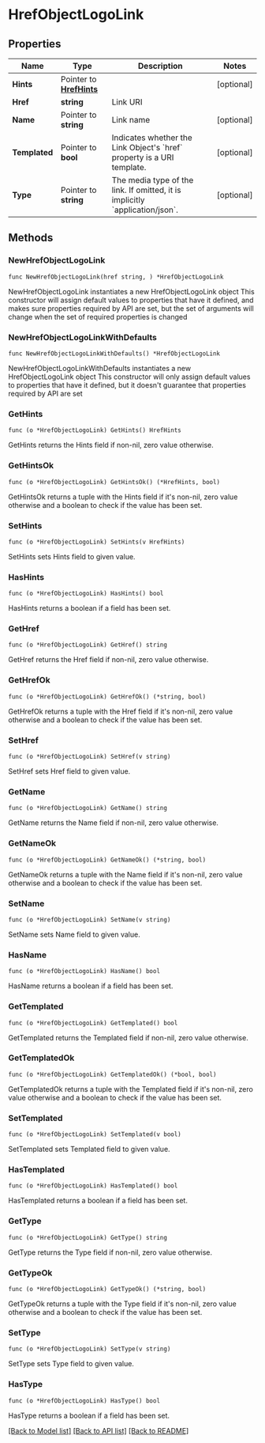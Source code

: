 # HrefObjectLogoLink

## Properties

Name | Type | Description | Notes
------------ | ------------- | ------------- | -------------
**Hints** | Pointer to [**HrefHints**](HrefHints.md) |  | [optional] 
**Href** | **string** | Link URI | 
**Name** | Pointer to **string** | Link name | [optional] 
**Templated** | Pointer to **bool** | Indicates whether the Link Object&#39;s &#x60;href&#x60; property is a URI template. | [optional] 
**Type** | Pointer to **string** | The media type of the link. If omitted, it is implicitly &#x60;application/json&#x60;. | [optional] 

## Methods

### NewHrefObjectLogoLink

`func NewHrefObjectLogoLink(href string, ) *HrefObjectLogoLink`

NewHrefObjectLogoLink instantiates a new HrefObjectLogoLink object
This constructor will assign default values to properties that have it defined,
and makes sure properties required by API are set, but the set of arguments
will change when the set of required properties is changed

### NewHrefObjectLogoLinkWithDefaults

`func NewHrefObjectLogoLinkWithDefaults() *HrefObjectLogoLink`

NewHrefObjectLogoLinkWithDefaults instantiates a new HrefObjectLogoLink object
This constructor will only assign default values to properties that have it defined,
but it doesn't guarantee that properties required by API are set

### GetHints

`func (o *HrefObjectLogoLink) GetHints() HrefHints`

GetHints returns the Hints field if non-nil, zero value otherwise.

### GetHintsOk

`func (o *HrefObjectLogoLink) GetHintsOk() (*HrefHints, bool)`

GetHintsOk returns a tuple with the Hints field if it's non-nil, zero value otherwise
and a boolean to check if the value has been set.

### SetHints

`func (o *HrefObjectLogoLink) SetHints(v HrefHints)`

SetHints sets Hints field to given value.

### HasHints

`func (o *HrefObjectLogoLink) HasHints() bool`

HasHints returns a boolean if a field has been set.

### GetHref

`func (o *HrefObjectLogoLink) GetHref() string`

GetHref returns the Href field if non-nil, zero value otherwise.

### GetHrefOk

`func (o *HrefObjectLogoLink) GetHrefOk() (*string, bool)`

GetHrefOk returns a tuple with the Href field if it's non-nil, zero value otherwise
and a boolean to check if the value has been set.

### SetHref

`func (o *HrefObjectLogoLink) SetHref(v string)`

SetHref sets Href field to given value.


### GetName

`func (o *HrefObjectLogoLink) GetName() string`

GetName returns the Name field if non-nil, zero value otherwise.

### GetNameOk

`func (o *HrefObjectLogoLink) GetNameOk() (*string, bool)`

GetNameOk returns a tuple with the Name field if it's non-nil, zero value otherwise
and a boolean to check if the value has been set.

### SetName

`func (o *HrefObjectLogoLink) SetName(v string)`

SetName sets Name field to given value.

### HasName

`func (o *HrefObjectLogoLink) HasName() bool`

HasName returns a boolean if a field has been set.

### GetTemplated

`func (o *HrefObjectLogoLink) GetTemplated() bool`

GetTemplated returns the Templated field if non-nil, zero value otherwise.

### GetTemplatedOk

`func (o *HrefObjectLogoLink) GetTemplatedOk() (*bool, bool)`

GetTemplatedOk returns a tuple with the Templated field if it's non-nil, zero value otherwise
and a boolean to check if the value has been set.

### SetTemplated

`func (o *HrefObjectLogoLink) SetTemplated(v bool)`

SetTemplated sets Templated field to given value.

### HasTemplated

`func (o *HrefObjectLogoLink) HasTemplated() bool`

HasTemplated returns a boolean if a field has been set.

### GetType

`func (o *HrefObjectLogoLink) GetType() string`

GetType returns the Type field if non-nil, zero value otherwise.

### GetTypeOk

`func (o *HrefObjectLogoLink) GetTypeOk() (*string, bool)`

GetTypeOk returns a tuple with the Type field if it's non-nil, zero value otherwise
and a boolean to check if the value has been set.

### SetType

`func (o *HrefObjectLogoLink) SetType(v string)`

SetType sets Type field to given value.

### HasType

`func (o *HrefObjectLogoLink) HasType() bool`

HasType returns a boolean if a field has been set.


[[Back to Model list]](../README.md#documentation-for-models) [[Back to API list]](../README.md#documentation-for-api-endpoints) [[Back to README]](../README.md)


